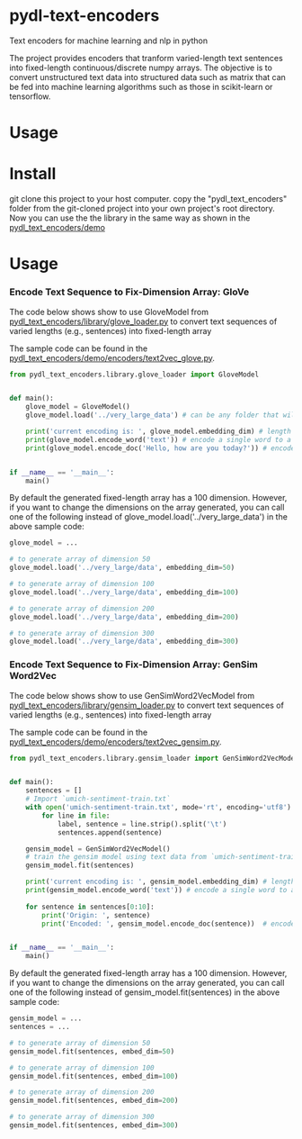 # pydl-text-encoders

Text encoders for machine learning and nlp in python

The project provides encoders that tranform varied-length text sentences into fixed-length continuous/discrete numpy arrays. 
The objective is to convert unstructured text data into structured data such as matrix that can be fed into machine
learning  algorithms such as those in scikit-learn or tensorflow.

# Usage

# Install

git clone this project to your host computer. copy the "pydl_text_encoders" folder from the git-cloned project into your 
own project's root directory. Now you can use the the library in the same way as shown in the 
[pydl_text_encoders/demo](pydl_text_encoders/demo)

# Usage

### Encode Text Sequence to Fix-Dimension Array: GloVe

The code below shows show to use GloveModel from [pydl_text_encoders/library/glove_loader.py](pydl_text_encoders/library/glove_loader.py)
to convert text sequences of varied lengths (e.g., sentences) into fixed-length array

The sample code can be found in the [pydl_text_encoders/demo/encoders/text2vec_glove.py](pydl_text_encoders/demo/encoders/text2vec_glove.py).

```python
from pydl_text_encoders.library.glove_loader import GloveModel


def main():
    glove_model = GloveModel()
    glove_model.load('../very_large_data') # can be any folder that will be used to store large models downloaded form internet

    print('current encoding is: ', glove_model.embedding_dim) # length of the array encoded from text
    print(glove_model.encode_word('text')) # encode a single word to a 100-dimension array
    print(glove_model.encode_doc('Hello, how are you today?')) # encode a sentence to a 100-dimension array


if __name__ == '__main__':
    main()
```

By default the generated fixed-length array has a 100 dimension. However, if you want to change the dimensions on the 
array generated, you can call one of the following instead of glove_model.load('../very_large_data') in the above 
sample code:

```python
glove_model = ... 

# to generate array of dimension 50
glove_model.load('../very_large/data', embedding_dim=50)

# to generate array of dimension 100
glove_model.load('../very_large/data', embedding_dim=100)

# to generate array of dimension 200
glove_model.load('../very_large/data', embedding_dim=200)

# to generate array of dimension 300
glove_model.load('../very_large/data', embedding_dim=300)
```

### Encode Text Sequence to Fix-Dimension Array: GenSim Word2Vec

The code below shows show to use GenSimWord2VecModel from [pydl_text_encoders/library/gensim_loader.py](pydl_text_encoders/library/gensim_loader.py)
to convert text sequences of varied lengths (e.g., sentences) into fixed-length array

The sample code can be found in the [pydl_text_encoders/demo/encoders/text2vec_gensim.py](pydl_text_encoders/demo/encoders/text2vec_gensim.py).

```python
from pydl_text_encoders.library.gensim_loader import GenSimWord2VecModel


def main():
    sentences = []
    # Import `umich-sentiment-train.txt`
    with open('umich-sentiment-train.txt', mode='rt', encoding='utf8') as file:
        for line in file:
            label, sentence = line.strip().split('\t')
            sentences.append(sentence)

    gensim_model = GenSimWord2VecModel()
    # train the gensim model using text data from `umich-sentiment-train.txt`
    gensim_model.fit(sentences) 

    print('current encoding is: ', gensim_model.embedding_dim) # length of the array encoded from text
    print(gensim_model.encode_word('text')) # encode a single word to a 100-dimension array
    
    for sentence in sentences[0:10]:
        print('Origin: ', sentence)
        print('Encoded: ', gensim_model.encode_doc(sentence))  # encode a sentence to a 100-dimension array


if __name__ == '__main__':
    main()
```

By default the generated fixed-length array has a 100 dimension. However, if you want to change the dimensions on the 
array generated, you can call one of the following instead of gensim_model.fit(sentences) in the above 
sample code:

```python
gensim_model = ... 
sentences = ...

# to generate array of dimension 50
gensim_model.fit(sentences, embed_dim=50)

# to generate array of dimension 100
gensim_model.fit(sentences, embed_dim=100)

# to generate array of dimension 200
gensim_model.fit(sentences, embed_dim=200)

# to generate array of dimension 300
gensim_model.fit(sentences, embed_dim=300)
```
 
  

